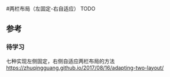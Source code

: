 #两栏布局（左固定-右自适应）
TODO

## 参考
### 待学习
七种实现左侧固定，右侧自适应两栏布局的方法
https://zhuqingguang.github.io/2017/08/16/adapting-two-layout/